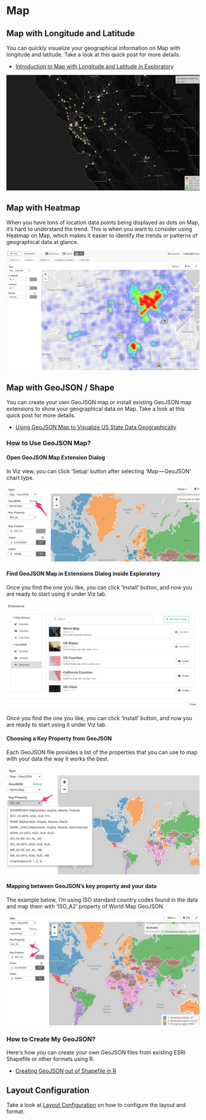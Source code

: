 # Map

## Map with Longitude and Latitude

You can quickly visualize your geographical information on Map with longitude and latitude. Take a look at this quick post for more details.

* [Introduction to Map with Longitude and Latitude in Exploratory](https://blog.exploratory.io/introduction-to-map-with-longitude-and-latitude-in-exploratory-3716cbcd710)

![](images/map.png)

## Map with Heatmap

When you have tons of location data points being displayed as dots on Map, it’s hard to understand the trend. This is when you want to consider using Heatmap on Map, which makes it easier to identify the trends or patterns of geographical data at glance.

![](images/map-heatmap.png)

## Map with GeoJSON / Shape

You can create your own GeoJSON map or install existing GeoJSON map extensions to show your geographical data on Map.
Take a look at this quick post for more details.

* [Using GeoJSON Map to Visualize US State Data Geographically](https://exploratory.io/note/kei/6949005180287436)

### How to Use GeoJSON Map?

#### Open GeoJSON Map Extension Dialog

In Viz view, you can click ‘Setup’ button after selecting ‘Map — GeoJSON’ chart type.

![](images/geojson4.png)

#### Find GeoJSON Map in Extensions Dialog inside Exploratory

Once you find the one you like, you can click ‘Install’ button, and now you are ready to start using it under Viz tab.

![](images/geojson.png)

Once you find the one you like, you can click ‘Install’ button, and now you are ready to start using it under Viz tab.

#### Choosing a Key Property from GeoJSON

Each GeoJSON file provides a list of the properties that you can use to map with your data the way it works the best.

![](images/geojson2.png)

#### Mapping between GeoJSON’s key property and your data

The example below, I’m using ISO standard country codes found in the data and map them with ‘ISO_A2’ property of World Map GeoJSON.

![](images/geojson3.png)

### How to Create My GeoJSON?

Here's how you can create your own GeoJSON files from existing ESRI Shapefile or other formats using R.

* [Creating GeoJSON out of Shapefile in R](https://blog.exploratory.io/creating-geojson-out-of-shapefile-in-r-40bc0005857d)


## Layout Configuration

Take a look at [Layout Configuration](layout.md) on how to configure the layout and format. 


